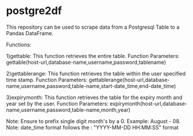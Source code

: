 # postgre2df

This repository can be used to scrape data from a Postgresql Table to a Pandas DataFrame.

Functions:

1)gettable: This function retrieves the entire table.
   Function Parameters:
   gettable(host-url,database-name,username,password,tablename)
    
2)gettablerange: This function retrieves the table within the user specified time stamp.
Function Parameters:
gettablerange(host-url,database-name,username,password,table-name,start-date_time,end-date_time)
   
3)expirymonth: This function retrieves the table for the expiry month and year set by the user.
Function Parameters:
expirymonth(host-url,database-name,username,password,table-name,month,year)


Note: Ensure to prefix single digit month's by a 0. Example: August - 08.
Note: date_time format follows the : "YYYY-MM-DD HH:MM:SS" format 
